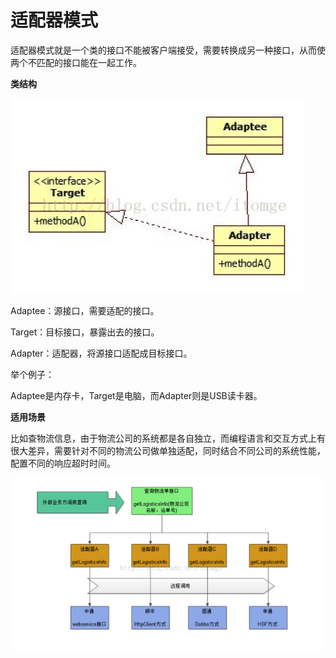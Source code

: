 # 适配器模式

适配器模式就是一个类的接口不能被客户端接受，需要转换成另一种接口，从而使两个不匹配的接口能在一起工作。

**类结构**

![adapter](/images/适配器模式/adapter.png)

Adaptee：源接口，需要适配的接口。

Target：目标接口，暴露出去的接口。

Adapter：适配器，将源接口适配成目标接口。

举个例子：

Adaptee是内存卡，Target是电脑，而Adapter则是USB读卡器。

**适用场景**

比如查物流信息，由于物流公司的系统都是各自独立，而编程语言和交互方式上有很大差异，需要针对不同的物流公司做单独适配，同时结合不同公司的系统性能，配置不同的响应超时时间。

![adapter-logistics](/images/适配器模式/adapter-logistics.png)